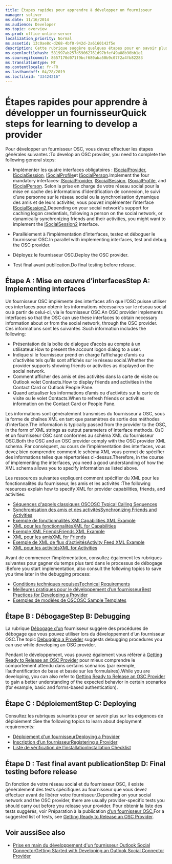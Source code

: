 ```yaml
---
title: Étapes rapides pour apprendre à développer un fournisseur
manager: soliver
ms.date: 11/16/2014
ms.audience: Developer
ms.topic: overview
ms.prod: office-online-server
localization_priority: Normal
ms.assetid: 13c0ae8c-d268-4bf0-942d-2a6160142f5e
description: Cette rubrique suggère quelques étapes pour en savoir plus sur le développement d’un fournisseur Outlook Social Connector (OSC).
ms.openlocfilehash: 581997ab257d59062761d97bfef49a88b90bb1e1
ms.sourcegitcommit: 8657170d071f9bcf680aba50b9c07f2a4fb82283
ms.translationtype: MT
ms.contentlocale: fr-FR
ms.lasthandoff: 04/28/2019
ms.locfileid: "33424216"
---
```

# <a name="quick-steps-for-learning-to-develop-a-provider"></a><span data-ttu-id="50c3f-103">Étapes rapides pour apprendre à développer un fournisseur</span><span class="sxs-lookup"><span data-stu-id="50c3f-103">Quick steps for learning to develop a provider</span></span>

<span data-ttu-id="50c3f-104">Pour développer un fournisseur OSC, vous devez effectuer les étapes générales suivantes :</span><span class="sxs-lookup"><span data-stu-id="50c3f-104">To develop an OSC provider, you need to complete the following general steps:</span></span>
  
- <span data-ttu-id="50c3f-105">Implémenter les quatre interfaces obligatoires : [ISocialProvider](isocialprovideriunknown.md), [ISocialSession](isocialsessioniunknown.md), [ISocialProfile](isocialprofileisocialperson.md)et [ISocialPerson](isocialpersoniunknown.md).</span><span class="sxs-lookup"><span data-stu-id="50c3f-105">Implement the four mandatory interfaces: [ISocialProvider](isocialprovideriunknown.md), [ISocialSession](isocialsessioniunknown.md), [ISocialProfile](isocialprofileisocialperson.md), and [ISocialPerson](isocialpersoniunknown.md).</span></span> <span data-ttu-id="50c3f-106">Selon la prise en charge de votre réseau social pour la mise en cache des informations d’identification de connexion, le suivi d’une personne sur le réseau social ou la synchronisation dynamique des amis et de leurs activités, vous pouvez implémenter l’interface [ISocialSession2.](isocialsession2iunknown.md)</span><span class="sxs-lookup"><span data-stu-id="50c3f-106">Depending on your social network's support for caching logon credentials, following a person on the social network, or dynamically synchronizing friends and their activities, you might want to implement the [ISocialSession2](isocialsession2iunknown.md) interface.</span></span> 
    
- <span data-ttu-id="50c3f-107">Parallèlement à l’implémentation d’interfaces, testez et déboguer le fournisseur OSC.</span><span class="sxs-lookup"><span data-stu-id="50c3f-107">In parallel with implementing interfaces, test and debug the OSC provider.</span></span> 

- <span data-ttu-id="50c3f-108">Déployez le fournisseur OSC.</span><span class="sxs-lookup"><span data-stu-id="50c3f-108">Deploy the OSC provider.</span></span>  

- <span data-ttu-id="50c3f-109">Test final avant publication.</span><span class="sxs-lookup"><span data-stu-id="50c3f-109">Do final testing before release.</span></span>
    
## <a name="step-a-implementing-interfaces"></a><span data-ttu-id="50c3f-110">Étape A : Mise en œuvre d’interfaces</span><span class="sxs-lookup"><span data-stu-id="50c3f-110">Step A: Implementing interfaces</span></span>

<span data-ttu-id="50c3f-111">Un fournisseur OSC implémente des interfaces afin que l’OSC puisse utiliser ces interfaces pour obtenir les informations nécessaires sur le réseau social ou à partir de celui-ci, via le fournisseur OSC.</span><span class="sxs-lookup"><span data-stu-id="50c3f-111">An OSC provider implements interfaces so that the OSC can use these interfaces to obtain necessary information about or from the social network, through the OSC provider.</span></span> <span data-ttu-id="50c3f-112">Ces informations sont les suivantes :</span><span class="sxs-lookup"><span data-stu-id="50c3f-112">Such information includes the following:</span></span>
  
- <span data-ttu-id="50c3f-113">Présentation de la boîte de dialogue d’accès au compte à un utilisateur.</span><span class="sxs-lookup"><span data-stu-id="50c3f-113">How to present the account logon dialog to a user.</span></span>    
- <span data-ttu-id="50c3f-114">Indique si le fournisseur prend en charge l’affichage d’amis ou d’activités tels qu’ils sont affichés sur le réseau social.</span><span class="sxs-lookup"><span data-stu-id="50c3f-114">Whether the provider supports showing friends or activities as displayed on the social network.</span></span>    
- <span data-ttu-id="50c3f-115">Comment afficher des amis et des activités dans la carte de visite ou Outlook volet Contacts.</span><span class="sxs-lookup"><span data-stu-id="50c3f-115">How to display friends and activities in the Contact Card or Outlook People Pane.</span></span>     
- <span data-ttu-id="50c3f-116">Quand actualiser les informations d’amis ou d’activités sur la carte de visite ou le volet Contacts.</span><span class="sxs-lookup"><span data-stu-id="50c3f-116">When to refresh friends or activities information on the Contact Card or People Pane.</span></span>
    
<span data-ttu-id="50c3f-117">Les informations sont généralement transmises du fournisseur à OSC, sous la forme de chaînes XML en tant que paramètres de sortie des méthodes d’interface.</span><span class="sxs-lookup"><span data-stu-id="50c3f-117">The information is typically passed from the provider to the OSC, in the form of XML strings as output parameters of interface methods.</span></span> <span data-ttu-id="50c3f-118">OsC et un fournisseur OSC sont conformes au schéma XML du fournisseur OSC.</span><span class="sxs-lookup"><span data-stu-id="50c3f-118">Both the OSC and an OSC provider comply with the OSC provider XML schema.</span></span> <span data-ttu-id="50c3f-119">Par conséquent, au cours de l’implémentation des interfaces, vous devez bien comprendre comment le schéma XML vous permet de spécifier des informations telles que répertoriées ci-dessus.</span><span class="sxs-lookup"><span data-stu-id="50c3f-119">Therefore, in the course of implementing the interfaces, you need a good understanding of how the XML schema allows you to specify information as listed above.</span></span> 

<span data-ttu-id="50c3f-120">Les ressources suivantes expliquent comment spécifier du XML pour les fonctionnalités du fournisseur, les amis et les activités :</span><span class="sxs-lookup"><span data-stu-id="50c3f-120">The following resources explain how to specify XML for provider capabilities, friends, and activities:</span></span>
  
- [<span data-ttu-id="50c3f-121">Séquences d'appels classiques OSC</span><span class="sxs-lookup"><span data-stu-id="50c3f-121">OSC Typical Calling Sequences</span></span>](osc-typical-calling-sequences.md)    
- [<span data-ttu-id="50c3f-122">Synchronisation des amis et des activités</span><span class="sxs-lookup"><span data-stu-id="50c3f-122">Synchronizing Friends and Activities</span></span>](synchronizing-friends-and-activities.md)    
- [<span data-ttu-id="50c3f-123">Exemple de fonctionnalités XML</span><span class="sxs-lookup"><span data-stu-id="50c3f-123">Capabilities XML Example</span></span>](capabilities-xml-example.md)   
- [<span data-ttu-id="50c3f-124">XML pour les fonctionnalités</span><span class="sxs-lookup"><span data-stu-id="50c3f-124">XML for Capabilities</span></span>](xml-for-capabilities.md)    
- [<span data-ttu-id="50c3f-125">Exemple XML Friends</span><span class="sxs-lookup"><span data-stu-id="50c3f-125">Friends XML Example</span></span>](friends-xml-example.md)    
- [<span data-ttu-id="50c3f-126">XML pour les amis</span><span class="sxs-lookup"><span data-stu-id="50c3f-126">XML for Friends</span></span>](xml-for-friends.md)   
- [<span data-ttu-id="50c3f-127">Exemple de XML de flux d’activités</span><span class="sxs-lookup"><span data-stu-id="50c3f-127">Activity Feed XML Example</span></span>](activity-feed-xml-example.md)   
- [<span data-ttu-id="50c3f-128">XML pour les activités</span><span class="sxs-lookup"><span data-stu-id="50c3f-128">XML for Activities</span></span>](xml-for-activities.md)
    
<span data-ttu-id="50c3f-129">Avant de commencer l’implémentation, consultez également les rubriques suivantes pour gagner du temps plus tard dans le processus de débogage :</span><span class="sxs-lookup"><span data-stu-id="50c3f-129">Before you start implementation, also consult the following topics to save you time later in the debugging process:</span></span>
  
- [<span data-ttu-id="50c3f-130">Conditions techniques requises</span><span class="sxs-lookup"><span data-stu-id="50c3f-130">Technical Requirements</span></span>](technical-requirements.md)    
- [<span data-ttu-id="50c3f-131">Meilleures pratiques pour le développement d’un fournisseur</span><span class="sxs-lookup"><span data-stu-id="50c3f-131">Best Practices for Developing a Provider</span></span>](best-practices-for-developing-a-provider.md)    
- [<span data-ttu-id="50c3f-132">Exemples de modèles de OSC</span><span class="sxs-lookup"><span data-stu-id="50c3f-132">OSC Sample Templates</span></span>](osc-sample-templates.md)
    
## <a name="step-b-debugging"></a><span data-ttu-id="50c3f-133">Étape B : Débogage</span><span class="sxs-lookup"><span data-stu-id="50c3f-133">Step B: Debugging</span></span>

<span data-ttu-id="50c3f-134">La rubrique [Débogage d’un](debugging-a-provider.md) fournisseur suggère des procédures de débogage que vous pouvez utiliser lors du développement d’un fournisseur OSC.</span><span class="sxs-lookup"><span data-stu-id="50c3f-134">The topic [Debugging a Provider](debugging-a-provider.md) suggests debugging procedures you can use while developing an OSC provider.</span></span> 
  
<span data-ttu-id="50c3f-135">Pendant le développement, vous pouvez également vous référer à [Getting Ready to Release an OSC Provider](getting-ready-to-release-an-osc-provider.md) pour mieux comprendre le comportement attendu dans certains scénarios (par exemple, l’authentification de base et basée sur les formulaires).</span><span class="sxs-lookup"><span data-stu-id="50c3f-135">While you are developing, you can also refer to [Getting Ready to Release an OSC Provider](getting-ready-to-release-an-osc-provider.md) to gain a better understanding of the expected behavior in certain scenarios (for example, basic and forms-based authentication).</span></span> 
  
## <a name="step-c-deploying"></a><span data-ttu-id="50c3f-136">Étape C : Déploiement</span><span class="sxs-lookup"><span data-stu-id="50c3f-136">Step C: Deploying</span></span>

<span data-ttu-id="50c3f-137">Consultez les rubriques suivantes pour en savoir plus sur les exigences de déploiement :</span><span class="sxs-lookup"><span data-stu-id="50c3f-137">See the following topics to learn about deployment requirements:</span></span>
  
- [<span data-ttu-id="50c3f-138">Déploiement d'un fournisseur</span><span class="sxs-lookup"><span data-stu-id="50c3f-138">Deploying a Provider</span></span>](deploying-a-provider.md)    
- [<span data-ttu-id="50c3f-139">Inscription d’un fournisseur</span><span class="sxs-lookup"><span data-stu-id="50c3f-139">Registering a Provider</span></span>](registering-a-provider.md)   
- [<span data-ttu-id="50c3f-140">Liste de vérification de l’installation</span><span class="sxs-lookup"><span data-stu-id="50c3f-140">Installation Checklist</span></span>](installation-checklist.md)
    
## <a name="step-d-final-testing-before-release"></a><span data-ttu-id="50c3f-141">Étape D : Test final avant publication</span><span class="sxs-lookup"><span data-stu-id="50c3f-141">Step D: Final testing before release</span></span>

<span data-ttu-id="50c3f-142">En fonction de votre réseau social et du fournisseur OSC, il existe généralement des tests spécifiques au fournisseur que vous devez effectuer avant de libérer votre fournisseur.</span><span class="sxs-lookup"><span data-stu-id="50c3f-142">Depending on your social network and the OSC provider, there are usually provider-specific tests you should carry out before you release your provider.</span></span> <span data-ttu-id="50c3f-143">Pour obtenir la liste des tests suggérés, voir Préparation à la publication [d’un fournisseur OSC.](getting-ready-to-release-an-osc-provider.md)</span><span class="sxs-lookup"><span data-stu-id="50c3f-143">For a suggested list of tests, see [Getting Ready to Release an OSC Provider](getting-ready-to-release-an-osc-provider.md).</span></span>
  
## <a name="see-also"></a><span data-ttu-id="50c3f-144">Voir aussi</span><span class="sxs-lookup"><span data-stu-id="50c3f-144">See also</span></span>

- [<span data-ttu-id="50c3f-145">Prise en main du développement d'un fournisseur Outlook Social Connector</span><span class="sxs-lookup"><span data-stu-id="50c3f-145">Getting Started with Developing an Outlook Social Connector Provider</span></span>](getting-started-with-developing-an-outlook-social-connector-provider.md)


